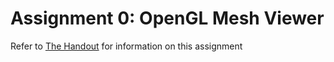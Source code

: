 # Assignment 0: OpenGL Mesh Viewer
Refer to [The Handout](https://github.com/bonimy/OpenGL-HW0/blob/master/Handout.pdf) for information on this assignment

